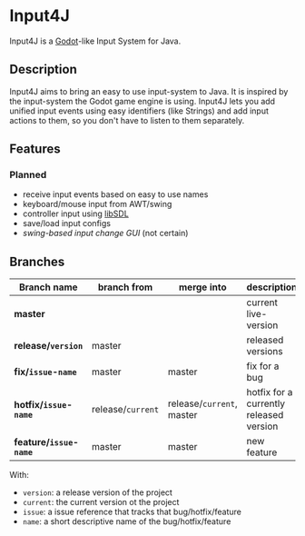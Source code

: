 # Input4J

Input4J is a [Godot](https://github.com/godotengine/godot)-like Input System for Java.

## Description

Input4J aims to bring an easy to use input-system to Java.
It is inspired by the input-system the Godot game engine is using.
Input4J lets you add unified input events using easy identifiers (like Strings) and add input actions to them, so you don't have to listen to them separately.

## Features

### Planned

- receive input events based on easy to use names
- keyboard/mouse input from AWT/swing
- controller input using [libSDL](https://www.libsdl.org/)
- save/load input configs
- *swing-based input change GUI* (not certain)

## Branches

| Branch name                | branch from       | merge into                | description                             |
| -------------------------- | ----------------- | ------------------------- | --------------------------------------- |
| **master**                 |                   |                           | current live-version                    |
| **release/`version`**      | master            |                           | released versions                       |
| **fix/`issue`-`name`**     | master            | master                    | fix for a bug                           |
| **hotfix/`issue`-`name`**  | release/`current` | release/`current`, master | hotfix for a currently released version |
| **feature/`issue`-`name`** | master            | master                    | new feature                             |

With:
- `version`: a release version of the project
- `current`: the current version ot the project
- `issue`: a issue reference that tracks that bug/hotfix/feature
- `name`: a short descriptive name of the bug/hotfix/feature